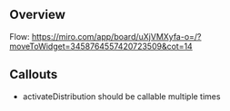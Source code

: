 ## Overview 

Flow: https://miro.com/app/board/uXjVMXyfa-o=/?moveToWidget=3458764557420723509&cot=14


## Callouts

- activateDistribution should be callable multiple times